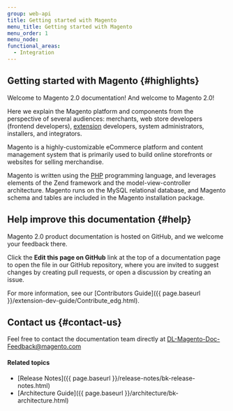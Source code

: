 ```yaml
---
group: web-api
title: Getting started with Magento
menu_title: Getting started with Magento
menu_order: 1
menu_node:
functional_areas:
  - Integration
---
```


## Getting started with Magento {#highlights}

Welcome to Magento 2.0 documentation! And welcome to Magento 2.0!

Here we explain the Magento platform and components from the perspective of several audiences: merchants, web store developers (frontend developers), [extension](https://glossary.magento.com/extension) developers, system administrators, installers, and integrators.

Magento is a highly-customizable eCommerce platform and content management system that is primarily used to build online storefronts or websites for selling merchandise.

Magento is written using the [PHP](https://glossary.magento.com/PHP) programming language, and leverages elements of the Zend framework and the model-view-controller architecture. Magento runs on the MySQL relational database, and Magento schema and tables are included in the Magento installation package.

## Help improve this documentation {#help}

Magento 2.0 product documentation is hosted on GitHub, and we welcome your
feedback there.

Click the **Edit this page on GitHub** link at the top of a documentation page to
open the file in our GitHub repository, where you are invited to suggest changes
by creating pull requests, or open a discussion by creating an issue.

For more information, see our [Contributors Guide]({{ page.baseurl }}/extension-dev-guide/Contribute_edg.html).

## Contact us {#contact-us}

Feel free to contact the documentation team directly at
[DL-Magento-Doc-Feedback@magento.com](mailto:DL-Magento-Doc-Feedback@magento.com)

#### Related topics

*   [Release Notes]({{ page.baseurl }}/release-notes/bk-release-notes.html)
*   [Architecture Guide]({{ page.baseurl }}/architecture/bk-architecture.html)

